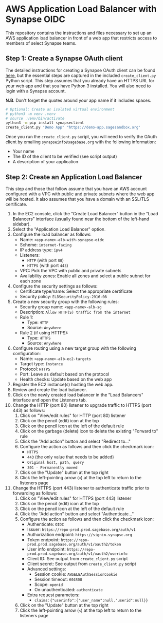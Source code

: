 # AWS Application Load Balancer with Synapse OIDC

This repository contains the instructions and files necessary to set up an AWS application load balancer in front of a web app that restricts access to members of select Synapse teams. 

## Step 1: Create a Synapse OAuth client

The detailed instructions for creating a Synapse OAuth client can be found [here](https://help.synapse.org/docs/Using-Synapse-as-an-OAuth-Server.2048327904.html#UsingSynapseasanOAuthServer-CreateanOAuth2.0Client), but the essential steps are captured in the included `create_client.py` Python script. This step assumes that you already have an HTTPS URL for your web app and that you have Python 3 installed. You will also need to login with a Synapse account.

**N.B.** Don't forget the quotes around your app name if it includes spaces.

```bash
# Optional: Create an isolated virtual environment
# python3 -m venv .venv
# source .venv/bin/activate
python3 -m pip install synapseclient
create_client.py "Demo App" "https://demo-app.sagesandbox.org"
```

Once you run the `create_client.py` script, you will need to verify the OAuth client by emailing `synapseinfo@sagebase.org` with the following information:

- Your name
- The ID of the client to be verified (see script output)
- A description of your application

## Step 2: Create an Application Load Balancer

This step and those that follow assume that you have an AWS account configured with a VPC with public and private subnets where the web app will be hosted. It also assumes that you have a domain with an SSL/TLS certificate. 

1. In the EC2 console, click the "Create Load Balancer" button in the "Load Balancers" interface (usually found near the bottom of the left-hand sidebar).
2. Select the "Application Load Balancer" option. 
3. Configure the load balancer as follows:
    - Name: `<app-name>-alb-with-synapse-oidc`
    - Scheme: `internet-facing`
    - IP address type: `ipv4`
    - Listeners: 
        - `HTTP` (with port `80`)
        - `HTTPS` (with port `443`)
    - VPC: Pick the VPC with public and private subnets
    - Availability zones: Enable all zones and select a public subnet for each zone
4. Configure the security settings as follows:
    - Certificate type/name: Select the appropriate certificate
    - Security policy: `ELBSecurityPolicy-2016-08`
5. Create a new security group with the following rules:
    - Security group name: `<app-name>-alb-sg`
    - Description: `Allow HTTP(S) traffic from the internet`
    - Rule 1:
        - Type: `HTTP`
        - Source: `Anywhere`
    - Rule 2 (if using HTTPS):
        - Type: `HTTPS`
        - Source: `Anywhere`
6. Configure routing using a new target group with the following configuration:
    - Name: `<app-name>-alb-ec2-targets`
    - Target type: `Instance`
    - Protocol: `HTTPS`
    - Port: Leave as default based on the protocol
    - Health checks: Update based on the web app
7. Register the EC2 instance(s) hosting the web app. 
8. Review and create the load balancer. 
9. Click on the newly created load balancer in the "Load Balancers" interface and open the Listeners tab. 
10. Change the HTTP (port 80) listener to upgrade traffic to HTTPS (port 443) as follows:
    1. Click on "View/edit rules" for HTTP (port 80) listener
    2. Click on the pencil (edit) icon at the top
    3. Click on the pencil icon at the left of the default rule
    4. Click on the garbage (delete) icon to delete the existing "Forward to" rule
    5. Click the "Add action" button and select "Redirect to..."
    6. Configure the action as follows and then click the checkmark icon:
        - `HTTPS`
        - `443` (the only value that needs to be added)
        - `Original host, path, query`
        - `301 - Permanently moved`
    7. Click on the "Update" button at the top right
    8. Click the left-pointing arrow (`<`) at the top left to return to the listeners page
11. Change the HTTPS (port 443) listener to authenticate traffic prior to forwarding as follows:
    1. Click on "View/edit rules" for HTTPS (port 443) listener
    2. Click on the pencil (edit) icon at the top
    3. Click on the pencil icon at the left of the default rule
    4. Click the "Add action" button and select "Authenticate..."
    5. Configure the action as follows and then click the checkmark icon:
        - Authenticate: `OIDC`
        - Issuer: `https://repo-prod.prod.sagebase.org/auth/v1`
        - Authorization endpoint: `https://signin.synapse.org`
        - Token endpoint: `https://repo-prod.prod.sagebase.org/auth/v1/oauth2/token`
        - User info endpoint: `https://repo-prod.prod.sagebase.org/auth/v1/oauth2/userinfo`
        - Client ID: See output from `create_client.py` script
        - Client secret: See output from `create_client.py` script
        - Advanced settings:
            - Session cookie: `AWSELBAuthSessionCookie`
            - Session timeout: `604800`
            - Scope: `openid`
            - On unauthenticated: `authenticate`
        - Extra request parameters:
            - `claims`: `{"userinfo":{"user_name":null,"userid":null}}`
    6. Click on the "Update" button at the top right
    7. Click the left-pointing arrow (`<`) at the top left to return to the listeners page
